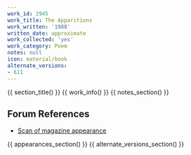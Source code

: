 ```yaml
---
work_id: 2945
work_title: The Apparitions
work_written: '1988'
written_date: approximate
work_collected: 'yes'
work_category: Poem
notes: null
icon: material/book
alternate_versions:
- 611
---
```


{{ section_title() }}
{{ work_info() }}
{{ notes_section() }}
## Forum References
- [Scan of magazine appearance](https://bukowskiforum.com/threads/nyq-37.6309/)

{{ appearances_section() }}
{{ alternate_versions_section() }}